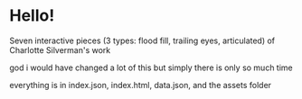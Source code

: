 # Hello!

Seven interactive pieces (3 types: flood fill, trailing eyes, articulated) of Charlotte Silverman's work

god i would have changed a lot of this but simply there is only so much time

everything is in index.json, index.html, data.json, and the assets folder
